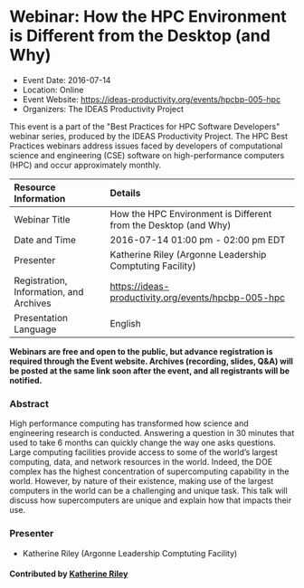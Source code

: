 # Webinar: How the HPC Environment is Different from the Desktop (and Why)

- Event Date: 2016-07-14
- Location: Online
- Event Website: <https://ideas-productivity.org/events/hpcbp-005-hpc>
- Organizers: The IDEAS Productivity Project



This event is a part of the "Best Practices for HPC Software
Developers" webinar series, produced by the IDEAS Productivity
Project. The HPC Best Practices webinars address issues faced by
developers of computational science and engineering (CSE) software on
high-performance computers (HPC) and occur approximately monthly.


Resource Information | Details
:--- | :---			   
Webinar Title | How the HPC Environment is Different from the Desktop (and Why)
Date and Time | 2016-07-14 01:00 pm - 02:00 pm EDT
Presenter | Katherine Riley (Argonne Leadership Comptuting Facility)
Registration, Information, and Archives | 	<https://ideas-productivity.org/events/hpcbp-005-hpc>
Presentation Language | English	   

**Webinars are free and open to the public, but advance registration is required through the Event website. Archives (recording, slides, Q&A) will be posted at the same link soon after the event, and all registrants will be notified.**

### Abstract

<p>High performance computing has transformed how science and engineering
research is conducted.  Answering a question in 30 minutes that used
to take 6 months can quickly change the way one asks questions.  Large
computing facilities provide access to some of the world’s largest
computing, data, and network resources in the world.  Indeed, the DOE
complex has the highest concentration of supercomputing capability in
the world.  However, by nature of their existence, making use of the
largest computers in the world can be a challenging and unique
task. This talk will discuss how supercomputers are unique and explain
how that impacts their use.</p>

### Presenter

- Katherine Riley (Argonne Leadership Comptuting Facility)


#### Contributed by [Katherine Riley](https://github.com/kmriley)


<!---
Publish: yes
Topics: online learning
--->
